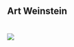 ## Art Weinstein
# ![](https://github.com/art-weinstein/art-weinstein/blob/main/images/art-logo.gif)
